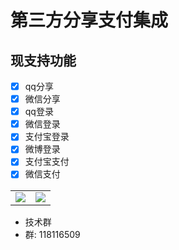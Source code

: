 # 第三方分享支付集成
## 现支持功能
- [x] qq分享
- [x] 微信分享
- [x] qq登录
- [x] 微信登录
- [x] 支付宝登录
- [x] 微博登录
- [x] 支付宝支付
- [x] 微信支付

<table>
<td><img src=https://github.com/apiosource/YSocialApi/blob/master/image/Screenshot_20190218-114814_Alipay.jpg border=0></td>
<td><img src=https://github.com/apiosource/YSocialApi/blob/master/image/Screenshot_20190218-114825_QQ.jpg border=0></td>
</table>

* 技术群
* 群: 118116509

